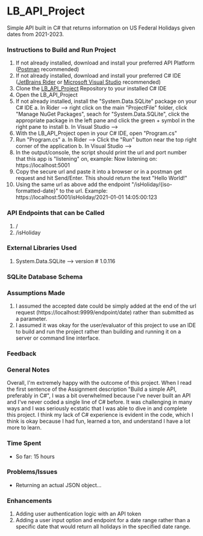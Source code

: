 # LB_API_Project
Simple API built in C# that returns information on US Federal Holidays given dates from 2021-2023.


### Instructions to Build and Run Project
1. If not already installed, download and install your preferred API Platform ([Postman](https://www.postman.com/downloads/) recommended)
2. If not already installed, download and install your preferred C# IDE ([JetBrains Rider](https://www.jetbrains.com/rider/download/#section=mac) or [Microsoft Visual Studio](https://visualstudio.microsoft.com/downloads/) recommended)
3. Clone the [LB_API_Project](https://github.com/luk19/LB_API_Project) Repository to your installed C# IDE
4. Open the LB_API_Project
5. If not already installed, install the "System.Data.SQLite" package on your C# IDE
    a. In Rider --> right click on the main "ProjectFile" folder, click "Manage NuGet Packages", seach for "System.Data.SQLite", click the appropriate package in the left pane and click the green + symbol in the right pane to install
    b. In Visual Studio -->
6. With the LB_API_Project open in your C# IDE, open "Program.cs"
7. Run "Program.cs"
    a. In Rider --> Click the "Run" button near the top right corner of the application
    b. In Visual Studio --> 
8. In the output/console, the script should print the url and port number that this app is "listening" on, example: Now listening on: https://localhost:5001
9. Copy the secure url and paste it into a browser or in a postman get request and hit Send/Enter. This should return the text "Hello World!"
10. Using the same url as above add the endpoint "/isHoliday/{iso-formatted-date}" to the url. Example: https://localhost:5001/isHoliday/2021-01-01 14:05:00:123


### API Endpoints that can be Called
1. /
2. /isHoliday


### External Libraries Used
1. System.Data.SQLite   -->   version # 1.0.116


### SQLite Database Schema


### Assumptions Made
1. I assumed the accepted date could be simply added at the end of the url request (https://localhost:9999/endpoint/date) rather than submitted as a parameter.
2. I assumed it was okay for the user/evaluator of this project to use an IDE to build and run the project rather than building and running it on a server or command line interface.


### Feedback


### General Notes
Overall, I'm extremely happy with the outcome of this project. When I read the first sentence of the Assignment description "Build a simple API, preferably in C#",
I was a bit overwhelmed because I've never built an API and I've never coded a single line of C# before. It was challenging in many ways and I was seriously ecstatic
that I was able to dive in and complete this project. I think my lack of C# experience is evident in the code, which I think is okay because I had fun, learned a ton, 
and understand I have a lot more to learn.


### Time Spent
- So far: 15 hours


### Problems/Issues
- Returning an actual JSON object...


### Enhancements
1. Adding user authentication logic with an API token
2. Adding a user input option and endpoint for a date range rather than a specific date that would return all holidays in the specified date range.

